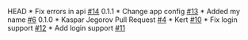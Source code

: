 HEAD
    * Fix errors in api [#14](https://github.com/eritikass/tpt1/pull/14)
0.1.1
    * Change app config [#13](https://github.com/eritikass/tpt1/pull/13)
    * Added my name [#6](https://github.com/eritikass/tpt1/pull/6)
0.1.0
    * Kaspar Jegorov Pull Request [#4](https://github.com/eritikass/tpt1/pull/4)
    * Kert [#10](https://github.com/eritikass/tpt1/pull/10)
    * Fix login support [#12](https://github.com/eritikass/tpt1/pull/12)
    * Add login support [#11](https://github.com/eritikass/tpt1/pull/11)

